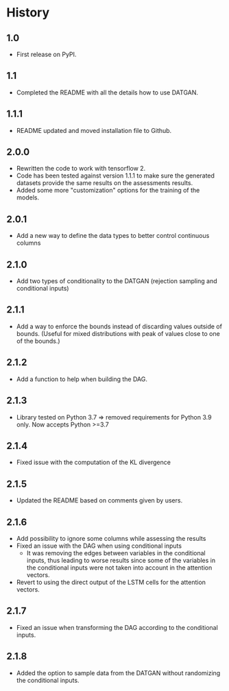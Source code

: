# History

## 1.0

* First release on PyPI.

## 1.1

* Completed the README with all the details how to use DATGAN.

## 1.1.1 

* README updated and moved installation file to Github.

## 2.0.0

* Rewritten the code to work with tensorflow 2. 
* Code has been tested against version 1.1.1 to make sure the generated datasets 
provide the same results on the assessments results.
* Added some more "customization" options for the training of the models.

## 2.0.1

* Add a new way to define the data types to better control continuous columns

## 2.1.0

* Add two types of conditionality to the DATGAN (rejection sampling and conditional inputs)

## 2.1.1

* Add a way to enforce the bounds instead of discarding values outside of bounds. (Useful for mixed
distributions with peak of values close to one of the bounds.)

## 2.1.2

* Add a function to help when building the DAG.

## 2.1.3

* Library tested on Python 3.7 => removed requirements for Python 3.9 only. Now accepts Python >=3.7

## 2.1.4

* Fixed issue with the computation of the KL divergence

## 2.1.5

* Updated the README based on comments given by users.

## 2.1.6

* Add possibility to ignore some columns while assessing the results
* Fixed an issue with the DAG when using conditional inputs
    * It was removing the edges between variables in the conditional inputs, thus leading to worse results since 
    some of the variables in the conditional inputs were not taken into account in the attention vectors.
* Revert to using the direct output of the LSTM cells for the attention vectors.

## 2.1.7

* Fixed an issue when transforming the DAG according to the conditional inputs.

## 2.1.8

* Added the option to sample data from the DATGAN without randomizing the conditional inputs.
